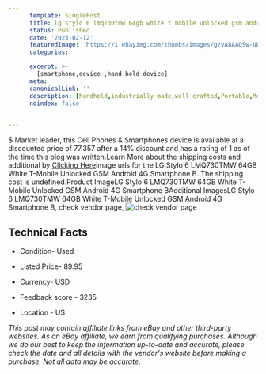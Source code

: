 ```yaml
---
      template: SinglePost
      title: lg stylo 6 lmq730tmw 64gb white t mobile unlocked gsm android 4g smartphone b
      status: Published
      date: '2023-02-12'
      featuredImage: 'https://i.ebayimg.com/thumbs/images/g/vA8AAOSw-UBjP43-/s-l225.jpg'
      categories: 

      excerpt: >-
        [smartphone,device ,hand held device]
      meta:
      canonicalLink: ''
      description: [handheld,industrially made,well crafted,Portable,Mobile,Compact,Convenient,Lightweight,Maneuverable,Man-portable,Miniature,Carriable,Hand-held,Light,Holdable,Transportable,Mobile device,Pocket-sized,On-the-go,Wireless,Cordless,Compact size,Convenient size, smartphone,device ,hand held device]
      noindex: false

        
---
```

$
    Market leader, this Cell Phones & Smartphones device is available at a discounted price of 77.357 after a 14% discount and has a rating of 1 as of the time this blog was written.Learn More about the shipping costs and additional by [Clicking Here](https://www.ebay.com/itm/175474293253?hash=item28db153a05%3Ag%3AvA8AAOSw-UBjP43-&amdata=enc%3AAQAHAAAA4P0QWYq03mYRS63K916xuNWKflAAIYxMfQHzbJzmRKfIbaSEUWfPod1tandvFLzkOoVCloxRrtm5ROXrQyqbSTMB8A9lmBhMT9JL93toa2YX75OVFoXr1%2B%2BH6aGPJ8YekDReveA43LZsZg0PNAfzFBKmZ4XeVt3KEG%2BQtvVR%2BxCtN8BVGjY7xOphf6acp8Fm6ccqd%2FZtztEydmMmL4q97QQiMzAB9Uoj7jjnSZzRn0mVtNFnsytLQnBCwUHa6ta98ROT1nYPdbO5CropExrA63EwWtjLjG1QSPklWHNoqYcm&mkevt=1&mkcid=1&mkrid=711-53200-19255-0&campid=%253CePNCampaignId%253E&customid=%253CreferenceId%253E&toolid=10049)image urls for the LG Stylo 6 LMQ730TMW 64GB White T-Mobile Unlocked GSM Android 4G Smartphone B. The shipping cost is undefined.Product ImageLG Stylo 6 LMQ730TMW 64GB White T-Mobile Unlocked GSM Android 4G Smartphone BAdditional ImagesLG Stylo 6 LMQ730TMW 64GB White T-Mobile Unlocked GSM Android 4G Smartphone B, check vendor page, ![check vendor page](https://origin-galleryplus.ebayimg.com/ws/web/175474293253_2_0_1/225x225.jpg,https://origin-galleryplus.ebayimg.com/ws/web/175474293253_3_0_1/225x225.jpg)
    
    

 ## Technical Facts 



     
      

 - Condition- Used 


      

 - Listed Price- 89.95 


      

 - Currency- USD 


      

 - Feedback score - 3235 


      

 - Location - US 


      
      

 *_This post may contain affiliate links from eBay and other third-party websites. As an eBay affiliate, we earn from qualifying purchases. Although we do our best to keep the information up-to-date and accurate, please check the date and all details with the vendor's website before making a purchase. Not all data may be accurate._*



    
    
    
    
    